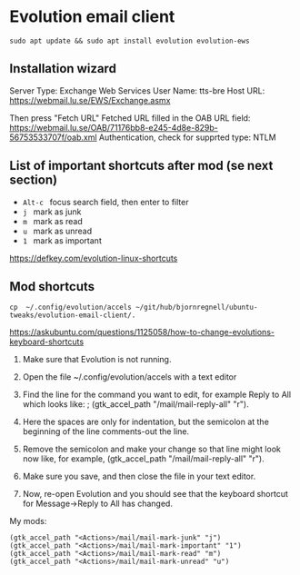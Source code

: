 # Evolution email client

`sudo apt update && sudo apt install evolution evolution-ews`

## Installation wizard

Server Type: Exchange Web Services
User Name: tts-bre
Host URL: https://webmail.lu.se/EWS/Exchange.asmx

Then press "Fetch URL"
Fetched URL filled in the OAB URL field:
https://webmail.lu.se/OAB/71176bb8-e245-4d8e-829b-56753533707f/oab.xml
Authentication, check for supprted type: NTLM

## List of important shortcuts after mod (se next section)

* `Alt-c ` focus search field, then enter to filter
* `j ` mark as junk
* `m ` mark as read
* `u ` mark as unread
* `1 ` mark as important

https://defkey.com/evolution-linux-shortcuts

## Mod shortcuts

```
cp  ~/.config/evolution/accels ~/git/hub/bjornregnell/ubuntu-tweaks/evolution-email-client/.
```

https://askubuntu.com/questions/1125058/how-to-change-evolutions-keyboard-shortcuts

1. Make sure that Evolution is not running.

2. Open the file ~/.config/evolution/accels with a text editor

3. Find the line for the command you want to edit, for example Reply to All which looks like:
; (gtk_accel_path "<Actions>/mail/mail-reply-all" "<Primary><Shift>r").

4. Here the spaces are only for indentation, but the semicolon at the beginning of the line comments-out the line.

5. Remove the semicolon and make your change so that line might look now like, for example, (gtk_accel_path "<Actions>/mail/mail-reply-all" "<Super>r").

6. Make sure you save, and then close the file in your text editor.

7. Now, re-open Evolution and you should see that the keyboard shortcut for Message->Reply to All has changed.

My mods:
```
(gtk_accel_path "<Actions>/mail/mail-mark-junk" "j")
(gtk_accel_path "<Actions>/mail/mail-mark-important" "1")
(gtk_accel_path "<Actions>/mail/mail-mark-read" "m")
(gtk_accel_path "<Actions>/mail/mail-mark-unread" "u")
```

